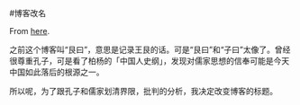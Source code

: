 #博客改名

From [here](https://yinwang1.substack.com/p/20-10-30).

之前这个博客叫“艮曰”，意思是记录王艮的话。可是“艮曰”和“子曰”太像了。曾经很尊重孔子，可是看了柏杨的「中国人史纲」，发现对儒家思想的信奉可能是今天中国如此落后的根源之一。

所以呢，为了跟孔子和儒家划清界限，批判的分析，我决定改变博客的标题。
